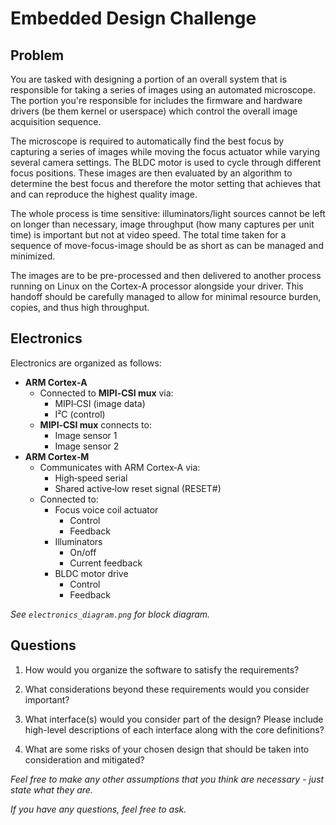 # Embedded Design Challenge

## Problem

You are tasked with designing a portion of an overall system that is responsible for taking a
series of images using an automated microscope. The portion you're responsible for includes
the firmware and hardware drivers (be them kernel or userspace) which control the overall
image acquisition sequence.

The microscope is required to automatically find the best focus by capturing a series of images
while moving the focus actuator while varying several camera settings. The BLDC motor is used
to cycle through different focus positions. These images are then evaluated by an algorithm to
determine the best focus and therefore the motor setting that achieves that and can reproduce
the highest quality image.

The whole process is time sensitive: illuminators/light sources cannot be left on longer than
necessary, image throughput (how many captures per unit time) is important but not at video
speed. The total time taken for a sequence of move-focus-image should be as short as can be
managed and minimized.

The images are to be pre-processed and then delivered to another process running on Linux on
the Cortex-A processor alongside your driver. This handoff should be carefully managed to allow
for minimal resource burden, copies, and thus high throughput.

## Electronics

Electronics are organized as follows:

- **ARM Cortex‑A**
  - Connected to **MIPI‑CSI mux** via:
    - MIPI‑CSI (image data)
    - I²C (control)
  - **MIPI‑CSI mux** connects to:
    - Image sensor 1
    - Image sensor 2
- **ARM Cortex‑M**
  - Communicates with ARM Cortex‑A via:
    - High‑speed serial
    - Shared active‑low reset signal (RESET#)
  - Connected to:
    - Focus voice coil actuator
      - Control
      - Feedback
    - Illuminators
      - On/off
      - Current feedback
    - BLDC motor drive
      - Control
      - Feedback

*See `electronics_diagram.png` for block diagram.*

## Questions

1. How would you organize the software to satisfy the requirements?

2. What considerations beyond these requirements would you consider important?

3. What interface(s) would you consider part of the design? Please include high-level
descriptions of each interface along with the core definitions?

4. What are some risks of your chosen design that should be taken into consideration and
mitigated?

*Feel free to make any other assumptions that you think are necessary - just state what they are.*

*If you have any questions, feel free to ask.*
